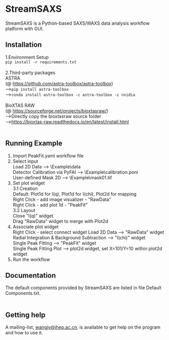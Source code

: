 # StreamSAXS <br>
StreamSAXS is a Python-based SAXS/WAXS data analysis workflow platform with GUI. <br>
## Installation <br>
1.Environment Setup <br>
`pip install -r requirements.txt` <br>
<br>
2.Third-party packages <br>
ASTRA <br>
(@ https://github.com/astra-toolbox/astra-toolbox) <br>
-->`pip install astra-toolbox` <br>
-->`conda install astra-toolbox -c astra-toolbox -c nvidia` <br>
<br>
BioXTAS RAW <br>
(@ https://sourceforge.net/projects/bioxtasraw/) <br> 
-->Directly copy the bioxtasraw source folder <br>
-->https://bioxtas-raw.readthedocs.io/en/latest/install.html <br>
<br>
## Running Example <br>
1. Import PeakFit.yaml workflow file <br>
2. Select input <br>
   Load 2D Data --> \Example\data <br>
   Detector Calibration via PyFAI --> \Example\calibration.poni <br>
   User-defined Mask 2D --> \Example\mask01.tif <br>
3. Set plot widget <br>
   3.1 Creation <br>
     Default: Plot1d for I(q), Plot1d for I(chi), Plot2d for mapping <br>
     Right Click - add image visualizer - "RawData" <br>
     Right Click - add plot 1d - "PeakFit" <br>
   3.2 Layout <br>
     Close "I(q)" widget <br>
     Drag "RawData" widget to merge with Plot2d <br>
3. Associate plot widget <br>
   Right Click - select connect widget
   Load 2D Data -->  "RawData" widget <br>
   Radial Integration & Background Subtraction --> "I(chi)" widget <br>
   Single Peak Fitting --> "PeakFit" widget <br>
   Single Peak Fitting Plot --> plot2d widget, set X=101/Y=10 within plot2d widget <br>
4. Run the workflow <br>
   
## Documentation <br>
The default components provided by StreamSAXS are listed in file Default Components.txt.<br>
<br>
## Getting help
A mailing-list, wangjy@ihep.ac.cn, is available to get help on the program and how to use it. 
